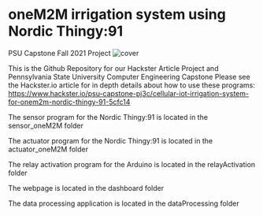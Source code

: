 # oneM2M irrigation system using Nordic Thingy:91
PSU Capstone Fall 2021 Project
![cover](https://user-images.githubusercontent.com/44148423/145294871-36fc1839-5bb9-4aea-9425-44a90e24f6c9.jpg)

This is the Github Repository for our Hackster Article Project and Pennsylvania State University Computer Engineering Capstone
Please see the Hackster.io article for in depth details about how to use these programs: https://www.hackster.io/psu-capstone-pj3c/cellular-iot-irrigation-system-for-onem2m-nordic-thingy-91-5cfc14
  
  The sensor program for the Nordic Thingy:91 is located in the sensor_oneM2M folder
  
  The actuator program for the Nordic Thingy:91 is located in the actuator_oneM2M folder
  
  The relay activation program for the Arduino is located in the relayActivation folder
  
  The webpage is located in the dashboard folder
  
  The data processing application is located in the dataProcessing folder
  
